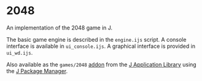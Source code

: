 # 2048
An implementation of the 2048 game in J.

The basic game engine is described in the `engine.ijs` script.
A console interface is available in `ui_console.ijs`.
A graphical interface is provided in `ui_wd.ijs`. 

Also available as the `games/2048` [addon](http://code.jsoftware.com/wiki/Addons) from the [J Application Library](http://code.jsoftware.com/wiki/JAL) using the [J Package Manager](http://code.jsoftware.com/wiki/JAL/Package_Manager). 
